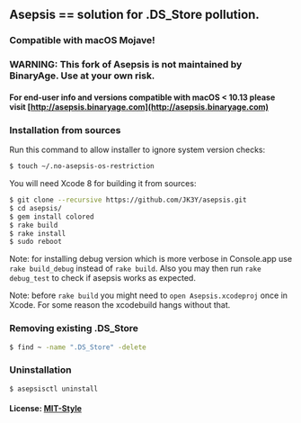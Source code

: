 ## Asepsis == solution for .DS_Store pollution.

### Compatible with macOS Mojave!
### WARNING: This fork of Asepsis is not maintained by BinaryAge. Use at your own risk.

#### For end-user info and versions compatible with macOS < 10.13 please visit [http://asepsis.binaryage.com](http://asepsis.binaryage.com)



### Installation from sources
Run this command to allow installer to ignore system version checks:
```bash
$ touch ~/.no-asepsis-os-restriction
```
    
You will need Xcode 8 for building it from sources:
```bash
$ git clone --recursive https://github.com/JK3Y/asepsis.git
$ cd asepsis/
$ gem install colored
$ rake build
$ rake install
$ sudo reboot
```

Note: for installing debug version which is more verbose in Console.app use `rake build_debug` instead of `rake build`. Also you may then run `rake debug_test` to check if asepsis works as expected.

Note: before `rake build` you might need to `open Asepsis.xcodeproj` once in Xcode. For some reason the xcodebuild hangs without that.


### Removing existing .DS_Store
```bash
$ find ~ -name ".DS_Store" -delete
```

### Uninstallation

    $ asepsisctl uninstall

#### License: [MIT-Style](license.txt)
